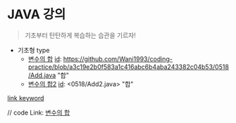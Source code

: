 # JAVA 강의
>기초부터 탄탄하게
>복습하는 습관을 기르자!

* 기초형 type
  - [변수의 합][id] [id]: <https://github.com/Wani1993/coding-practice/blob/a3c19e2b0f583a1c416abc6b4aba243382c04b53/0518/Add.java> "합"
  - [변수의 합2][id] [id]: <0518/Add2.java> "합"




[link keyword][id]

[id]: URL "Optional Title here"

// code
Link: [변수의 합][googlelink]

[googlelink]: https://github.com/Wani1993/coding-practice/blob/a3c19e2b0f583a1c416abc6b4aba243382c04b53/0518/Add.java "Go google"
